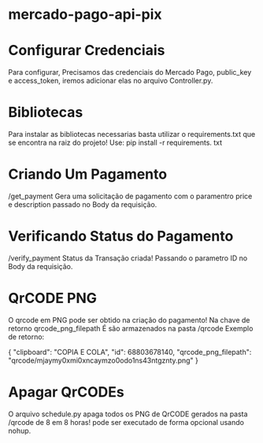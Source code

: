 # mercado-pago-api-pix

# Configurar Credenciais

Para configurar, Precisamos das credenciais do Mercado Pago, public_key e access_token, iremos adicionar elas no arquivo Controller.py.

# Bibliotecas

Para instalar as bibliotecas necessarias basta utilizar o requirements.txt que se encontra na raiz do projeto! Use: pip install -r requirements. txt

# Criando Um Pagamento
/get_payment Gera uma solicitação de pagamento com o paramentro price e description passado no Body da requisição.

# Verificando Status do Pagamento
/verify_payment Status da Transação criada! Passando o parametro ID no Body da requisição.

# QrCODE PNG
O qrcode em PNG pode ser obtido na criação do pagamento! Na chave de retorno qrcode_png_filepath É são armazenados na pasta /qrcode
Exemplo de retorno:

{
  "clipboard": "COPIA E COLA",
  "id": 68803678140,
  "qrcode_png_filepath": "qrcode/mjaymy0xmi0xncaymzo0odo1ns43ntgznty.png"
}


# Apagar QrCODEs
O arquivo schedule.py apaga todos os PNG de QrCODE gerados na pasta /qrcode de 8 em 8 horas! pode ser executado de forma opcional usando nohup.
